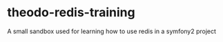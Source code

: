 theodo-redis-training
=====================

A small sandbox used for learning how to use redis in a symfony2 project

